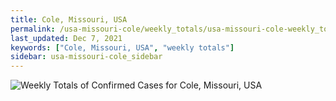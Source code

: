 ```yaml
---
title: Cole, Missouri, USA
permalink: /usa-missouri-cole/weekly_totals/usa-missouri-cole-weekly_totals.html
last_updated: Dec 7, 2021
keywords: ["Cole, Missouri, USA", "weekly totals"]
sidebar: usa-missouri-cole_sidebar
---
```


![Weekly Totals of Confirmed Cases for Cole, Missouri, USA](/covid_tracker/images/graphs/usa-missouri-cole-weekly_totals_graph.png)
